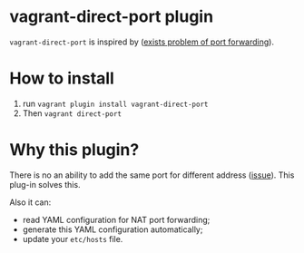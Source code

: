 vagrant-direct-port plugin
===============================

`vagrant-direct-port` is inspired by ([exists problem of port forwarding](https://github.com/mitchellh/vagrant/issues/7905)).

# How to install
1. run `vagrant plugin install vagrant-direct-port`
2. Then `vagrant direct-port`

# Why this plugin?

There is no an ability to add the same port for different address ([issue](https://github.com/mitchellh/vagrant/issues/7905)).
This plug-in solves this.

Also it can:
- read YAML configuration for NAT port forwarding;
- generate this YAML configuration automatically;
- update your `etc/hosts` file.
